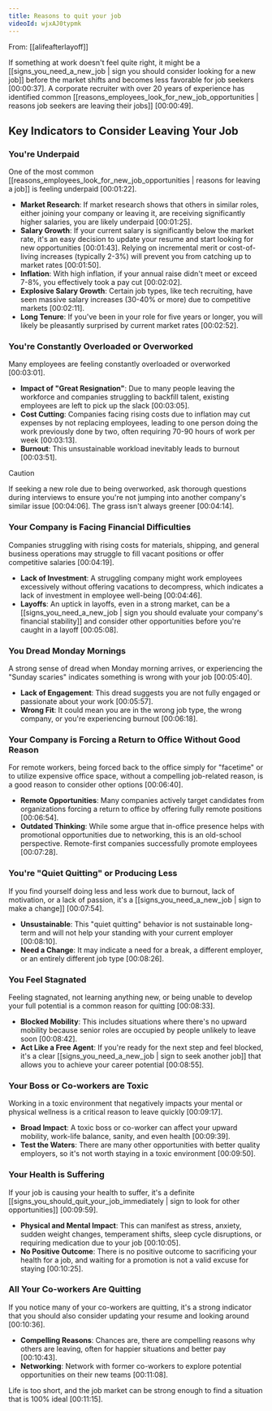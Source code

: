 ```yaml
---
title: Reasons to quit your job
videoId: wjxAJ0typmk
---
```


From: [[alifeafterlayoff]] <br/> 

If something at work doesn't feel quite right, it might be a [[signs_you_need_a_new_job | sign you should consider looking for a new job]] before the market shifts and becomes less favorable for job seekers <a class="yt-timestamp" data-t="00:00:37">[00:00:37]</a>. A corporate recruiter with over 20 years of experience has identified common [[reasons_employees_look_for_new_job_opportunities | reasons job seekers are leaving their jobs]] <a class="yt-timestamp" data-t="00:00:49">[00:00:49]</a>.

## Key Indicators to Consider Leaving Your Job

### You're Underpaid
One of the most common [[reasons_employees_look_for_new_job_opportunities | reasons for leaving a job]] is feeling underpaid <a class="yt-timestamp" data-t="00:01:22">[00:01:22]</a>.
*   **Market Research**: If market research shows that others in similar roles, either joining your company or leaving it, are receiving significantly higher salaries, you are likely underpaid <a class="yt-timestamp" data-t="00:01:25">[00:01:25]</a>.
*   **Salary Growth**: If your current salary is significantly below the market rate, it's an easy decision to update your resume and start looking for new opportunities <a class="yt-timestamp" data-t="00:01:43">[00:01:43]</a>. Relying on incremental merit or cost-of-living increases (typically 2-3%) will prevent you from catching up to market rates <a class="yt-timestamp" data-t="00:01:50">[00:01:50]</a>.
*   **Inflation**: With high inflation, if your annual raise didn't meet or exceed 7-8%, you effectively took a pay cut <a class="yt-timestamp" data-t="00:02:02">[00:02:02]</a>.
*   **Explosive Salary Growth**: Certain job types, like tech recruiting, have seen massive salary increases (30-40% or more) due to competitive markets <a class="yt-timestamp" data-t="00:02:11">[00:02:11]</a>.
*   **Long Tenure**: If you've been in your role for five years or longer, you will likely be pleasantly surprised by current market rates <a class="yt-timestamp" data-t="00:02:52">[00:02:52]</a>.

### You're Constantly Overloaded or Overworked
Many employees are feeling constantly overloaded or overworked <a class="yt-timestamp" data-t="00:03:01">[00:03:01]</a>.
*   **Impact of "Great Resignation"**: Due to many people leaving the workforce and companies struggling to backfill talent, existing employees are left to pick up the slack <a class="yt-timestamp" data-t="00:03:05">[00:03:05]</a>.
*   **Cost Cutting**: Companies facing rising costs due to inflation may cut expenses by not replacing employees, leading to one person doing the work previously done by two, often requiring 70-90 hours of work per week <a class="yt-timestamp" data-t="00:03:13">[00:03:13]</a>.
*   **Burnout**: This unsustainable workload inevitably leads to burnout <a class="yt-timestamp" data-t="00:03:51">[00:03:51]</a>.

> [!CAUTION]
> If seeking a new role due to being overworked, ask thorough questions during interviews to ensure you're not jumping into another company's similar issue <a class="yt-timestamp" data-t="00:04:06">[00:04:06]</a>. The grass isn't always greener <a class="yt-timestamp" data-t="00:04:14">[00:04:14]</a>.

### Your Company is Facing Financial Difficulties
Companies struggling with rising costs for materials, shipping, and general business operations may struggle to fill vacant positions or offer competitive salaries <a class="yt-timestamp" data-t="00:04:19">[00:04:19]</a>.
*   **Lack of Investment**: A struggling company might work employees excessively without offering vacations to decompress, which indicates a lack of investment in employee well-being <a class="yt-timestamp" data-t="00:04:46">[00:04:46]</a>.
*   **Layoffs**: An uptick in layoffs, even in a strong market, can be a [[signs_you_need_a_new_job | sign you should evaluate your company's financial stability]] and consider other opportunities before you're caught in a layoff <a class="yt-timestamp" data-t="00:05:08">[00:05:08]</a>.

### You Dread Monday Mornings
A strong sense of dread when Monday morning arrives, or experiencing the "Sunday scaries" indicates something is wrong with your job <a class="yt-timestamp" data-t="00:05:40">[00:05:40]</a>.
*   **Lack of Engagement**: This dread suggests you are not fully engaged or passionate about your work <a class="yt-timestamp" data-t="00:05:57">[00:05:57]</a>.
*   **Wrong Fit**: It could mean you are in the wrong job type, the wrong company, or you're experiencing burnout <a class="yt-timestamp" data-t="00:06:18">[00:06:18]</a>.

### Your Company is Forcing a Return to Office Without Good Reason
For remote workers, being forced back to the office simply for "facetime" or to utilize expensive office space, without a compelling job-related reason, is a good reason to consider other options <a class="yt-timestamp" data-t="00:06:40">[00:06:40]</a>.
*   **Remote Opportunities**: Many companies actively target candidates from organizations forcing a return to office by offering fully remote positions <a class="yt-timestamp" data-t="00:06:54">[00:06:54]</a>.
*   **Outdated Thinking**: While some argue that in-office presence helps with promotional opportunities due to networking, this is an old-school perspective. Remote-first companies successfully promote employees <a class="yt-timestamp" data-t="00:07:28">[00:07:28]</a>.

### You're "Quiet Quitting" or Producing Less
If you find yourself doing less and less work due to burnout, lack of motivation, or a lack of passion, it's a [[signs_you_need_a_new_job | sign to make a change]] <a class="yt-timestamp" data-t="00:07:54">[00:07:54]</a>.
*   **Unsustainable**: This "quiet quitting" behavior is not sustainable long-term and will not help your standing with your current employer <a class="yt-timestamp" data-t="00:08:10">[00:08:10]</a>.
*   **Need a Change**: It may indicate a need for a break, a different employer, or an entirely different job type <a class="yt-timestamp" data-t="00:08:26">[00:08:26]</a>.

### You Feel Stagnated
Feeling stagnated, not learning anything new, or being unable to develop your full potential is a common reason for quitting <a class="yt-timestamp" data-t="00:08:33">[00:08:33]</a>.
*   **Blocked Mobility**: This includes situations where there's no upward mobility because senior roles are occupied by people unlikely to leave soon <a class="yt-timestamp" data-t="00:08:42">[00:08:42]</a>.
*   **Act Like a Free Agent**: If you're ready for the next step and feel blocked, it's a clear [[signs_you_need_a_new_job | sign to seek another job]] that allows you to achieve your career potential <a class="yt-timestamp" data-t="00:08:55">[00:08:55]</a>.

### Your Boss or Co-workers are Toxic
Working in a toxic environment that negatively impacts your mental or physical wellness is a critical reason to leave quickly <a class="yt-timestamp" data-t="00:09:17">[00:09:17]</a>.
*   **Broad Impact**: A toxic boss or co-worker can affect your upward mobility, work-life balance, sanity, and even health <a class="yt-timestamp" data-t="00:09:39">[00:09:39]</a>.
*   **Test the Waters**: There are many other opportunities with better quality employers, so it's not worth staying in a toxic environment <a class="yt-timestamp" data-t="00:09:50">[00:09:50]</a>.

### Your Health is Suffering
If your job is causing your health to suffer, it's a definite [[signs_you_should_quit_your_job_immediately | sign to look for other opportunities]] <a class="yt-timestamp" data-t="00:09:59">[00:09:59]</a>.
*   **Physical and Mental Impact**: This can manifest as stress, anxiety, sudden weight changes, temperament shifts, sleep cycle disruptions, or requiring medication due to your job <a class="yt-timestamp" data-t="00:10:05">[00:10:05]</a>.
*   **No Positive Outcome**: There is no positive outcome to sacrificing your health for a job, and waiting for a promotion is not a valid excuse for staying <a class="yt-timestamp" data-t="00:10:25">[00:10:25]</a>.

### All Your Co-workers Are Quitting
If you notice many of your co-workers are quitting, it's a strong indicator that you should also consider updating your resume and looking around <a class="yt-timestamp" data-t="00:10:36">[00:10:36]</a>.
*   **Compelling Reasons**: Chances are, there are compelling reasons why others are leaving, often for happier situations and better pay <a class="yt-timestamp" data-t="00:10:43">[00:10:43]</a>.
*   **Networking**: Network with former co-workers to explore potential opportunities on their new teams <a class="yt-timestamp" data-t="00:11:08">[00:11:08]</a>.

Life is too short, and the job market can be strong enough to find a situation that is 100% ideal <a class="yt-timestamp" data-t="00:11:15">[00:11:15]</a>.
